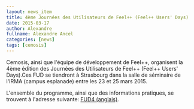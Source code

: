 ```yaml
---
layout: news_item
title: 4ème Journées des Utilisateurs de Feel++ (Feel++ Users' Days)
date: 2015-03-17
author: Alexandre
fullname: Alexandre Ancel
categories: [news]
tags: [cemosis]
---
```


Cemosis, ainsi que l'équipe de développement de Feel++, organisent la 4ème édition des Journées des Utilisateurs de Feel++ (Feel++ Users' Days).Ces FUD se tiendront à Strasbourg dans la salle de séminaire de l'IRMA (campus esplanade) entre les 23 et 25 mars 2015.


L'ensemble du programme, ainsi que des informations pratiques, se trouvent à l'adresse suivante: [FUD4 (anglais)](http://www.feelpp.org/news/2015/03/05/FUD_4.0/#.VQhWP3YR7LU).